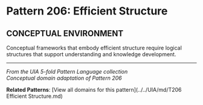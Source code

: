 # Pattern 206: Efficient Structure

## CONCEPTUAL ENVIRONMENT

Conceptual frameworks that embody efficient structure require logical structures that support understanding and knowledge development.

---

*From the UIA 5-fold Pattern Language collection*  
*Conceptual domain adaptation of Pattern 206*

**Related Patterns**: [View all domains for this pattern](../../UIA/md/T206 Efficient Structure.md)